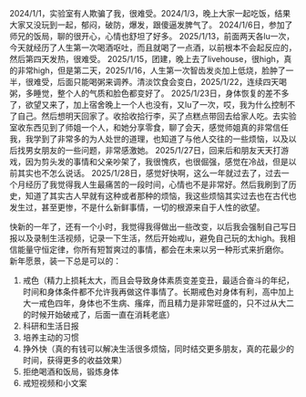 2024/1/1，实验室有人欺骗了我，很难受。2024/1/3，晚上大家一起吃饭，结果大家又没玩到一起，郁闷，破防，爆发，跟傻逼发脾气了。
2024/1/6日，参加了师兄的饭局，聊的很开心，心情也舒坦了好多。
2025/1/13，前面两天各lu一次，今天就经历了人生第一次喝酒呕吐，而且就喝了一点酒，以前根本不会起反应的，然后第四天发热，很难受。
2025/1/15，团建，晚上去了livehouse，很high，真的非常high，但是第二天，2025/1/16，人生第一次智齿发炎加上低烧，脸肿了一半，很难受，后面只能喝粥来调养。清淡饮食会变白，2025/1/22，连续四天喝粥，多睡觉，整个人的气质和脸色都变好了。
2025/1/23日，身体恢复的差不多了，欲望又来了，加上宿舍晚上一个人也没有，又lu了一次，哎，我为什么控制不了自己。然后想明天回家了。收拾收拾行李，买了点糕点带回去给家人吃。去实验室收东西见到了师姐一个人，和她分享零食，聊了会天，感觉师姐真的非常信任我，我学到了非常多的为人处世的道理，也知道了与他人交往的一些烦恼，以及以后找男女朋友的一些问题，非常感激她。
2025/1/27日，回来后和朋友天天打游戏，因为剪头发的事情和父亲吵架了，我很愧疚，也很倔强，感觉在冷战，但是以前其实也不怎么说话。
2025/1/28日，感觉好快啊，这么一年就过去了，过去一个月经历了我觉得我人生最痛苦的一段时间，心情也不是非常好。然后我刷到了历史，知道了其实古人早就有这种或者那种的烦恼，我这些烦恼其实过去也在古代也发生过，甚至更惨，不是什么新鲜事情，一切的根源来自于人性的欲望。

快新的一年了，还有一个小时，我觉得我得做出一些改变，以后我会强制自己写日报以及录制生活视频，记录一下生活，然后开始戒lu，避免自己玩的太high。我相信能量守恒定律，你所有短暂爽过的事情，都会在未来以另一种形式来折磨你。
新年愿景，装一下总是可以的：
1. 戒色（精力上损耗太大，而且会导致身体素质变差变丑，最适合奋斗的年纪，时间和身体条件都不允许我再做这件事情了。长期戒色对身体有利，高中加上大一戒色四年，身体也不生病、瘙痒，而且精力是非常旺盛的，只不过从大二的时候开始破戒了，后面一直在消耗老底）
2. 科研和生活日报
3. 培养主动的习惯
4. 挣外快（真的有钱可以解决生活很多烦恼，同时结交更多朋友，真的花最少的时间，获得更多的收益效果）
5. 拒绝喝酒和饭局，锻炼身体
6. 戒短视频和小文案




